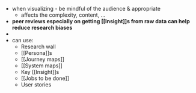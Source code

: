- when visualizing - be mindful of the audience & appropriate
	- affects the complexity, content, ...
- __peer reviews especially on getting [[Insight]]s from raw data can help reduce research biases__
- 
- can use:
	- Research wall
	- [[Persona]]s
	- [[Journey maps]]
	- [[System maps]]
	- Key [[Insight]]s
	- [[Jobs to be done]]
	- User stories
